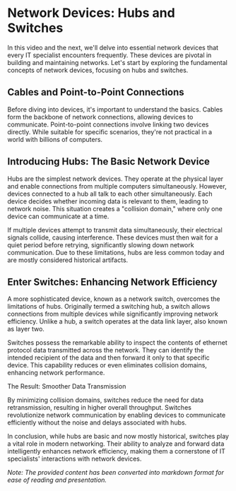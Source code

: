 # Network Devices: Hubs and Switches

In this video and the next, we'll delve into essential network devices that every IT specialist encounters frequently. These devices are pivotal in building and maintaining networks. Let's start by exploring the fundamental concepts of network devices, focusing on hubs and switches.

## Cables and Point-to-Point Connections

Before diving into devices, it's important to understand the basics. Cables form the backbone of network connections, allowing devices to communicate. Point-to-point connections involve linking two devices directly. While suitable for specific scenarios, they're not practical in a world with billions of computers.

## Introducing Hubs: The Basic Network Device

Hubs are the simplest network devices. They operate at the physical layer and enable connections from multiple computers simultaneously. However, devices connected to a hub all talk to each other simultaneously. Each device decides whether incoming data is relevant to them, leading to network noise. This situation creates a "collision domain," where only one device can communicate at a time.

If multiple devices attempt to transmit data simultaneously, their electrical signals collide, causing interference. These devices must then wait for a quiet period before retrying, significantly slowing down network communication. Due to these limitations, hubs are less common today and are mostly considered historical artifacts.

## Enter Switches: Enhancing Network Efficiency

A more sophisticated device, known as a network switch, overcomes the limitations of hubs. Originally termed a switching hub, a switch allows connections from multiple devices while significantly improving network efficiency. Unlike a hub, a switch operates at the data link layer, also known as layer two.

Switches possess the remarkable ability to inspect the contents of ethernet protocol data transmitted across the network. They can identify the intended recipient of the data and then forward it only to that specific device. This capability reduces or even eliminates collision domains, enhancing network performance.

The Result: Smoother Data Transmission

By minimizing collision domains, switches reduce the need for data retransmission, resulting in higher overall throughput. Switches revolutionize network communication by enabling devices to communicate efficiently without the noise and delays associated with hubs.

In conclusion, while hubs are basic and now mostly historical, switches play a vital role in modern networking. Their ability to analyze and forward data intelligently enhances network efficiency, making them a cornerstone of IT specialists' interactions with network devices.

*Note: The provided content has been converted into markdown format for ease of reading and presentation.*
